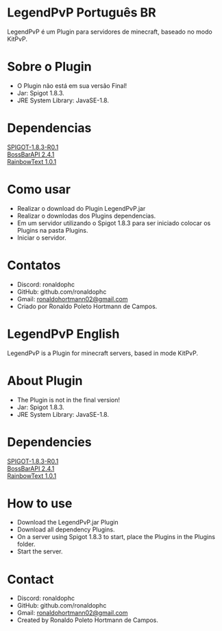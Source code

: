 # LegendPvP Português BR
  LegendPvP é um Plugin para servidores de minecraft, baseado no modo KitPvP.

# Sobre o Plugin
- O Plugin não está em sua versão Final!<br/>
- Jar: Spigot 1.8.3.<br/>
- JRE System Library: JavaSE-1.8.<br/>

# Dependencias
<a href=“(https://getbukkit.org/get/zId4E0jbd76ubLgiVP5aMfYoiJXFCYGf)“>SPIGOT-1.8.3-R0.1</a><br/>
<a href=“(https://getbukkit.org/get/zId4E0jbd76ubLgiVP5aMfYoiJXFCYGf)“>BossBarAPI 2.4.1</a><br/>
<a href=“(https://www.spigotmc.org/resources/rainbowtext-api.17709/)“>RainbowText 1.0.1</a><br/>

# Como usar
- Realizar o download do Plugin LegendPvP.jar
- Realizar o downlodas dos Plugins dependencias.
- Em um servidor utilizando o Spigot 1.8.3 para ser iniciado colocar os Plugins na pasta Plugins.
- Iniciar o servidor.

# Contatos
- Discord: ronaldophc
- GitHub: github.com/ronaldophc
- Gmail: ronaldohortmann02@gmail.com
- Criado por Ronaldo Poleto Hortmann de Campos.

##

# LegendPvP English
  LegendPvP is a Plugin for minecraft servers, based in mode KitPvP.

# About Plugin
- The Plugin is not in the final version!<br/>
- Jar: Spigot 1.8.3.<br/>
- JRE System Library: JavaSE-1.8.<br/>

# Dependencies
<a href=“(https://getbukkit.org/get/zId4E0jbd76ubLgiVP5aMfYoiJXFCYGf)“>SPIGOT-1.8.3-R0.1</a><br/>
<a href=“(https://getbukkit.org/get/zId4E0jbd76ubLgiVP5aMfYoiJXFCYGf)“>BossBarAPI 2.4.1</a><br/>
<a href=“(https://www.spigotmc.org/resources/rainbowtext-api.17709/)“>RainbowText 1.0.1</a><br/>

# How to use
- Download the LegendPvP.jar Plugin
- Download all dependency Plugins.
- On a server using Spigot 1.8.3 to start, place the Plugins in the Plugins folder.
- Start the server.

# Contact
- Discord: ronaldophc
- GitHub: github.com/ronaldophc
- Gmail: ronaldohortmann02@gmail.com
- Created by Ronaldo Poleto Hortmann de Campos.

